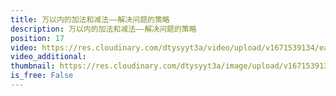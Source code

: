 ```yaml
---
title: 万以内的加法和减法——解决问题的策略
description: 万以内的加法和减法——解决问题的策略
position: 17
video: https://res.cloudinary.com/dtysyyt3a/video/upload/v1671539134/easymath/3年级上/04单元万以内的加减法（二）/pptqwqowaofg9kn8aof0.mp4
video_additional: 
thumbnail: https://res.cloudinary.com/dtysyyt3a/image/upload/v1671539136/easymath/3年级上/04单元万以内的加减法（二）/lbrbwy90sllxyhn89k3u.png
is_free: False
---
```

